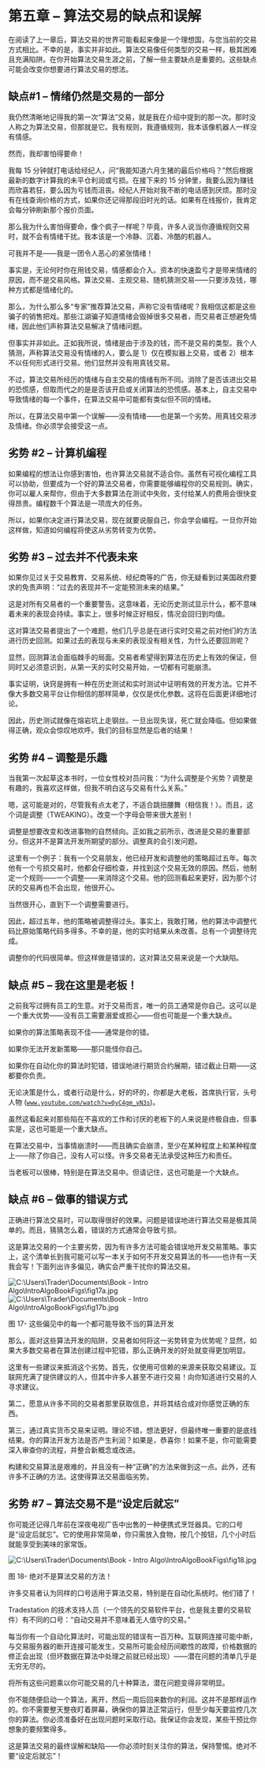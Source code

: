 # 第五章 – 算法交易的缺点和误解

在阅读了上一章后，算法交易的世界可能看起来像是一个理想国，与您当前的交易方式相比。不幸的是，事实并非如此。算法交易像任何类型的交易一样，极其困难且充满陷阱。在你开始算法交易生涯之前，了解一些主要缺点是重要的。这些缺点可能会改变你想要进行算法交易的想法。

## 缺点#1 – 情绪仍然是交易的一部分

我仍然清晰地记得我的第一次“算法”交易，就是我在介绍中提到的那一次。那时没人称之为算法交易，但那就是它。我有规则，我遵循规则，我本该像机器人一样没有情感。

然而，我却害怕得要命！

我每 15 分钟就打电话给经纪人，问“我能知道六月生猪的最后价格吗？”然后根据最新的数字计算我的未平仓利润或亏损。在接下来的 15 分钟里，我要么因为赚钱而欣喜若狂，要么因为亏钱而沮丧。经纪人开始对我不断的电话感到厌烦。那时没有在线查询价格的方式，如果你还记得那段旧时光的话。如果有在线报价，我肯定会每分钟刷新那个报价页面。

那么我为什么害怕得要命，像个疯子一样呢？毕竟，许多人说当你遵循规则交易时，就不会有情绪干扰。我本该是一个冷静、沉着、冷酷的机器人。

可我并不是——我是一团令人恶心的紧张情绪！

事实是，无论何时你在用钱交易，情感都会介入。资本的快速盈亏才是带来情绪的原因，而不是交易风格。算法交易、主观交易、随机猜测交易——只要涉及钱，哪种方式都是情绪化的。

那么，为什么那么多“专家”推荐算法交易，声称它没有情绪呢？我相信这都是这些骗子的销售把戏。那些江湖骗子知道情绪会毁掉很多交易者，而交易者正想避免情绪，因此他们声称算法交易解决了情绪问题。

但事实并非如此。正如我所说，情绪是由于涉及的钱，而不是交易的类型。我个人猜测，声称算法交易没有情绪的人，要么是 1）仅在模拟器上交易，或者 2）根本不以任何形式进行交易。他们显然并没有用真钱交易。

不过，算法交易所经历的情绪与自主交易的情绪有所不同。消除了是否该进出交易的恐慌感，但取而代之的是是否该开启或关闭算法的恐慌感。基本上，自主交易中导致情绪的每一个事件，在算法交易中可能都有类似但不同的情绪。

所以，在算法交易中第一个误解——没有情绪——也是第一个劣势。用真钱交易涉及情绪。你必须学会接受这一点。

## 劣势 #2 – 计算机编程

如果编程的想法让你感到害怕，也许算法交易就不适合你。虽然有可视化编程工具可以协助，但要成为一个好的算法交易者，你需要能够编程你的交易规则。确实，你可以雇人来帮你，但由于大多数算法在测试中失败，支付给某人的费用会很快变得昂贵。编程数千个算法是一项庞大的任务。

所以，如果你决定进行算法交易，现在就要说服自己，你会学会编程。一旦你开始这样做，知道如何编程将使这从劣势转变为优势。

## 劣势 #3 – 过去并不代表未来

如果你见过关于交易教育、交易系统、经纪商等的广告，你无疑看到过美国政府要求的免责声明：“过去的表现并不一定能预测未来的结果。”

这是对所有交易者的一个重要警告。这意味着，无论历史测试显示什么，都不意味着未来的表现会持续。事实上，很多时候正好相反，情况会回归到均值。

这对算法交易者提出了一个难题，他们几乎总是在进行实时交易之前对他们的方法进行历史回测。如果过去的表现与未来的表现没有相关性，为什么还要回测呢？

显然，回测算法会面临棘手的局面。交易者希望得到算法在历史上有效的保证，但同时又必须意识到，从第一天的实时交易开始，一切都有可能崩溃。

事实证明，诀窍是拥有一种在历史测试和实时测试中证明有效的开发方法。它并不像大多数交易平台让你相信的那样简单，仅仅是优化参数。这将在后面更详细地讨论。

因此，历史测试就像在熔岩坑上走钢丝。一旦出现失误，死亡就会降临。但如果做得正确，观众会惊叹地欢呼。我们的目标显然是后者的结果！

## 劣势 #4 – 调整是乐趣

当我第一次起草这本书时，一位女性校对员问我：“为什么调整是个劣势？调整是有趣的，我喜欢这样做，但我不明白这与交易有什么关系。”

嗯，这可能是对的，尽管我有点太老了，不适合跳扭腰舞（相信我！）。而且，这个词是调整（TWEAKING）。改变一个字母会带来很大差别！

调整是想要改变和改进事物的自然倾向。正如我之前所示，改进是交易的重要部分。但这并不是算法开发所期望的部分。调整真的会引发问题。

这里有一个例子：我有一个交易朋友，他已经开发和调整他的策略超过五年。每次他有一个亏损交易时，他都会仔细检查，并找到这个交易无效的原因。然后，他制定一个规则——一个调整——来消除这个交易。他的回测看起来更好，因为那个讨厌的交易再也不会出现，他很开心。

当然很开心，直到下一个调整需要进行。

因此，超过五年，他的策略被调整得过头。事实上，我敢打赌，他的算法中调整代码比原始策略代码多得多。不幸的是，他的实时结果从未改善。总有一个调整待完成。

调整你的代码很简单。但这样做是错误的，这对算法交易来说是一个大缺陷。

## 缺点 #5 – 我在这里是老板！

之前我写过拥有员工的生意。对于交易而言，唯一的员工通常是你自己。这可以是一个重大优势——没有员工需要溺爱或担心——但也可能是一个重大缺点。

如果你的算法策略表现不佳——通常是你的错。

如果你无法开发新策略——那只能怪你自己。

如果你在自动化你的算法时犯错，错误地进行期货合约展期，错过截止日期——这都要你负责。

无论决策是什么，或者行动是什么，好的坏的，你都是大老板，首席执行官，头号人物 ([`www.youtube.com/watch?v=0yC4gm_vN3s`](https://www.youtube.com/watch?v=0yC4gm_vN3s))。

虽然这看起来对那些陷在不喜欢的工作和讨厌的老板下的人来说是终极自由，但事实是，这也可能是一个重大缺点。

在算法交易中，当事情崩溃时——而且确实会崩溃，至少在某种程度上和某种程度上——除了你自己，没有人可以怪。许多交易者无法承受这种压力和责任。

当老板可以很棒，特别是在算法交易中。但请记住，这也可能是一个大缺点。

## 缺点 #6 – 做事的错误方式

正确进行算法交易时，可以取得很好的效果。问题是错误地进行算法交易是极其简单的。而且，猜猜怎么着，错误的方式通常会导致亏损。

这是算法交易的一个主要劣势，因为有许多方法可能会错误地开发交易策略。事实上，这个清单长到我可能可以写一本关于如何不开发交易算法的书——也许有一天我会写！下面列出许多偏见，确实会严重干扰你的算法交易。

![C:\Users\Trader\Documents\Book - Intro Algo\IntroAlgoBookFigs\fig17a.jpg](img/00017.jpeg)![C:\Users\Trader\Documents\Book - Intro Algo\IntroAlgoBookFigs\fig17b.jpg](img/00018.jpeg)

图 17- 这些偏见中的每一个都可能导致不当的算法开发

那么，面对这些算法开发的陷阱，交易者如何将这一劣势转变为优势呢？显然，如果大多数交易者在算法创建过程中犯错，那么正确开发的好处就变得更加明显。

这里有一些建议来抵消这个劣势。首先，仅使用可信赖的来源来获取交易建议。互联网充满了提供建议的人，但其中许多人甚至不进行交易！向你知道进行交易的人寻求建议。

第二，愿意从许多不同的交易者那里获取信息，并将其结合成对你感觉正确的东西。

第三，通过真实货币交易来证明。理论不错，想法更好，但最终唯一重要的是底线结果。你的算法开发方法是否产生利润？如果是，恭喜你！如果不是，你可能需要深入审查你的流程，并整合新概念或改进。

构建和交易算法是艰难的，并且没有一种“正确”的方法来做到这一点。此外，还有许多不正确的方法。这使得算法交易面临劣势。

## 劣势 #7 – 算法交易不是“设定后就忘”

你可能还记得几年前在深夜电视广告中出售的一种便携式烹饪器具。它的口号是“设定后就忘”。它的使用非常简单，你只需放入食物，按几个按钮，几个小时后就能享受到美味的家常饭。

![C:\Users\Trader\Documents\Book - Intro Algo\IntroAlgoBookFigs\fig18.jpg](img/00019.jpeg)

图 18- 绝对不是算法交易的方法！

许多交易者认为同样的口号适用于算法交易，特别是在自动化系统时。他们错了！

Tradestation 的技术支持人员（一个领先的交易软件平台，也是我主要的交易软件）有不同的口号：“自动交易并不意味着无人值守的交易。”

每当你有一个自动化算法时，可能出现的错误有一百万种。互联网连接可能中断，与交易服务器的断开连接可能发生，交易所可能会经历间歇性的故障，价格数据的修正会出现（但坏数据在算法中处理之前就已经出现）——潜在问题的清单几乎是无穷无尽的。

将所有这些问题乘以你可能交易的几十种算法，潜在问题变得非常明显。

你不能随便启动一个算法，离开，然后一周后回来数你的利润。这并不是那样运作的。你不需要整天整夜盯着屏幕，确保你的算法正常运行，但至少每天要监控几次你的算法。你必须准备好在出现问题时采取行动。我保证你会发现，某些干预比你想象的要频繁得多。

这是算法交易的最终误解和缺陷——你必须时刻关注你的算法，保持警惕。绝对不要“设定后就忘”！
